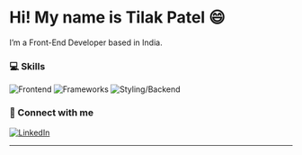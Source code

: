 # Hi! My name is Tilak Patel 😄

I’m a Front-End Developer based in India.

### 💻 Skills

![Frontend](https://skillicons.dev/icons?i=html,css,js)
![Frameworks](https://skillicons.dev/icons?i=react,nextjs)
![Styling/Backend](https://skillicons.dev/icons?i=tailwind,supabase)

### 🔗 Connect with me

[![LinkedIn](https://img.shields.io/badge/LinkedIn-blue?logo=linkedin&logoColor=white)](https://www.linkedin.com/in/tilak-patel-92a37b296)

---
